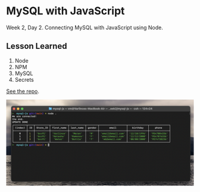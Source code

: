 # MySQL with JavaScript
Week 2, Day 2. Connecting MySQL with JavaScript using Node.

## Lesson Learned
1. Node
2. NPM
3. MySQL
4. Secrets

[See the repo](https://github.com/mvarlince/Connecting-to-DB-with-JS).

![Screen shot](./images/readme.png)